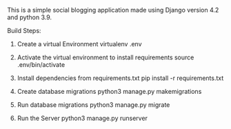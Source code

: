This is a simple social blogging application made using Django version 4.2 and python 3.9.

Build Steps:

1. Create a virtual Environment
virtualenv .env

2. Activate the virtual environment to install requirements
source .env/bin/activate

3. Install dependencies from requirements.txt
pip install -r requirements.txt

4. Create database migrations
python3 manage.py makemigrations

5. Run database migrations
python3 manage.py migrate

7. Run the Server
python3 manage.py runserver

